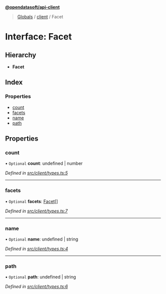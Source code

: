 **[@opendatasoft/api-client](../README.md)**

> [Globals](../globals.md) / [client](../modules/client.md) / Facet

# Interface: Facet

## Hierarchy

* **Facet**

## Index

### Properties

* [count](client.facet.md#count)
* [facets](client.facet.md#facets)
* [name](client.facet.md#name)
* [path](client.facet.md#path)

## Properties

### count

• `Optional` **count**: undefined \| number

*Defined in [src/client/types.ts:5](https://github.com/opendatasoft/ods-dataviz-sdk/blob/8246d9d/packages/api-client/src/client/types.ts#L5)*

___

### facets

• `Optional` **facets**: [Facet](client.facet.md)[]

*Defined in [src/client/types.ts:7](https://github.com/opendatasoft/ods-dataviz-sdk/blob/8246d9d/packages/api-client/src/client/types.ts#L7)*

___

### name

• `Optional` **name**: undefined \| string

*Defined in [src/client/types.ts:4](https://github.com/opendatasoft/ods-dataviz-sdk/blob/8246d9d/packages/api-client/src/client/types.ts#L4)*

___

### path

• `Optional` **path**: undefined \| string

*Defined in [src/client/types.ts:6](https://github.com/opendatasoft/ods-dataviz-sdk/blob/8246d9d/packages/api-client/src/client/types.ts#L6)*
